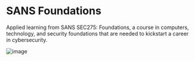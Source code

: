 # SANS Foundations

Applied learning from SANS SEC275: Foundations, a course in computers, technology, and security foundations that are needed to kickstart a career in cybersecurity.

![image](https://user-images.githubusercontent.com/99063625/183372046-81460763-2b42-4070-8fb1-dbd051e8e790.png)
